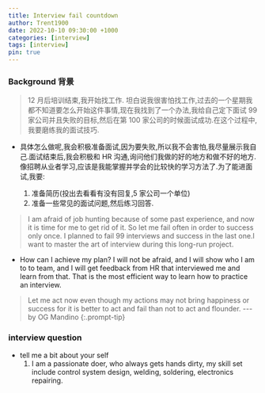 ```yaml
---
title: Interview fail countdown
author: Trent1900
date: 2022-10-10 09:30:00 +1000
categories: [interview]
tags: [interview]
pin: true
---
```


### Background 背景

> 12 月后培训结束,我开始找工作. 坦白说我很害怕找工作,过去的一个星期我都不知道要怎么开始这件事情,现在我找到了一个办法,我给自己定下面试 99 家公司并且失败的目标,然后在第 100 家公司的时候面试成功.在这个过程中,我要磨练我的面试技巧.

- 具体怎么做呢,我会积极准备面试,因为要失败,所以我不会害怕,我尽量展示我自己.面试结束后,我会积极和 HR 沟通,询问他们我做的好的地方和做不好的地方.像招聘从业者学习,应该是我能掌握并学会的比较快的学习方法了.为了能进面试,我要:

  1.  准备简历(投出去看看有没有回复,5 家公司一个单位)
  2.  准备一些常见的面试问题,然后练习回答.

> I am afraid of job hunting because of some past experience, and now it is time for me to get rid of it. So let me fail often in order to success only once. I planned to fail 99 interviews and success in the last one.I want to master the art of interview during this long-run project.

- How can I achieve my plan? I will not be afraid, and I will show who I am to to team, and I will get feedback from HR that interviewed me and learn from that. That is the most efficient way to learn how to practice an interview.

> Let me act now even though my actions may not bring happiness or success for it is better to act and fail than not to act and flounder. --- by OG Mandino<!-- prettier-ignore -->
{:.prompt-tip}

### interview question
- tell me a bit about your self
  1. I am a passionate doer, who always gets hands dirty, my skill set include control system design, welding, soldering, electronics repairing.   

